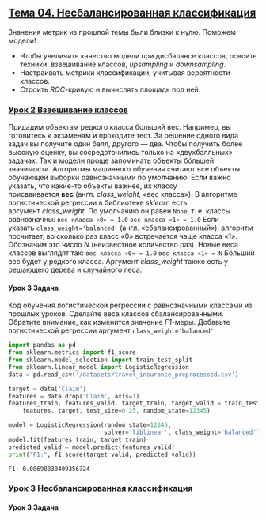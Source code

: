 ## [Тема 04. Несбалансированная классификация](https://practicum.yandex.ru/trainer/data-scientist/lesson/72cf2552-e9b0-4e7d-885e-aa55cc45843c/)

Значения метрик из прошлой темы были близки к нулю. Поможем модели!
-   Чтобы увеличить качество модели при дисбалансе классов, освоите техники: взвешивание классов, _upsampling_ и _downsampling_.
-   Настраивать метрики классификации, учитывая вероятности классов.
-   Строить _ROC_-кривую и вычислять площадь под ней.

### [Урок 2 Взвешивание классов](https://practicum.yandex.ru/trainer/data-scientist/lesson/eeae1c6a-9784-4436-99c1-36b6e731ca4b/task/15fef92f-2594-4e4a-8076-a538afd4f47c/)

Придадим объектам редкого класса больший вес.
Например, вы готовитесь к экзаменам и проходите тест. За решение одного вида задач вы получите один балл, другого — два. Чтобы получить более высокую оценку, вы сосредоточились только на «двухбалльных» задачах. Так и модели проще запоминать объекты бóльшей значимости.
Алгоритмы машинного обучения считают все объекты обучающей выборки равнозначными по умолчанию. Если важно указать, что какие-то объекты важнее, их классу присваивается **вес** (англ. _class_weight,_ «вес класса»).
В алгоритме логистической регрессии в библиотеке _sklearn_ есть аргумент _class_weight_. По умолчанию он равен `None`, т. е. классы равнозначны:
`вес класса «0» = 1.0`
`вес класса «1» = 1.0`
Если указать `class_weight='balanced'` (англ. «сбалансированный»), алгоритм посчитает, во сколько раз класс «0» встречается чаще класса «1». Обозначим это число _N_ (неизвестное количество раз). Новые веса классов выглядят так:
`вес класса «0» = 1.0`
`вес класса «1» = N`
Бóльший вес будет у редкого класса.
Аргумент _class_weight_ также есть у решающего дерева и случайного леса.

#### Урок 3 Задача
Код обучения логистической регрессии с равнозначными классами из прошлых уроков. Сделайте веса классов сбалансированными. Обратите внимание, как изменится значение _F1_-меры.
Добавьте логистической регрессии аргумент `class_weight='balanced'`
```python
import pandas as pd
from sklearn.metrics import f1_score
from sklearn.model_selection import train_test_split
from sklearn.linear_model import LogisticRegression
data = pd.read_csv('/datasets/travel_insurance_preprocessed.csv')

target = data['Claim']
features = data.drop('Claim', axis=1)
features_train, features_valid, target_train, target_valid = train_test_split(
    features, target, test_size=0.25, random_state=12345)

model = LogisticRegression(random_state=12345, 
						   solver='liblinear', class_weight='balanced')
model.fit(features_train, target_train)
predicted_valid = model.predict(features_valid)
print("F1:", f1_score(target_valid, predicted_valid))
```
`F1: 0.08698830409356724`

### [Урок 3 Несбалансированная классификация](https://practicum.yandex.ru/trainer/data-scientist/lesson/b990f044-59b7-42b7-9c82-79b7e9ac3be6/task/851cc0be-4bd3-4669-ab9c-0fe548696a95/)





#### Урок 3 Задача




